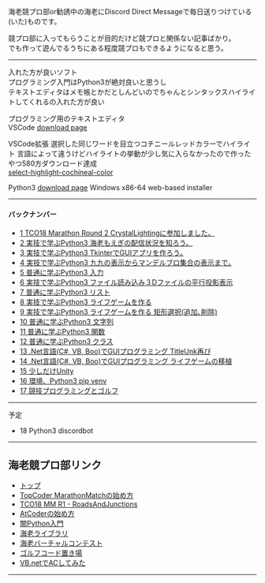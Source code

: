 海老競プロ部or勧誘中の海老にDiscord Direct Messageで毎日送りつけている(いた)ものです。

競プロ部に入ってもらうことが目的だけど競プロと関係ない記事ばかり。  
でも作って遊んでるうちにある程度競プロもできるようになると思う。  

---
入れた方が良いソフト  
プログラミング入門はPython3が絶対良いと思うし  
テキストエディタはメモ帳とかだとしんどいのでちゃんとシンタックスハイライトしてくれるの入れた方が良い  

プログラミング用のテキストエディタ  
VSCode [download page](https://code.visualstudio.com/download)

VSCode拡張 選択した同じワードを目立つコチニールレッドカラーでハイライト 言語によって違うけどハイライトの挙動が少し気に入らなかったので作ったやつ580方ダウンロード達成  
[select-highlight-cochineal-color](https://marketplace.visualstudio.com/items?itemName=ebicochineal.select-highlight-cochineal-color)  

Python3 [download page](https://www.python.org/downloads/release/python-365/) Windows x86-64 web-based installer

---
#### バックナンバー  
- [1 TCO18 Marathon Round 2 CrystalLightingに参加しました。](https://github.com/ebi-cp/docs/blob/master/ebi-programing-magazine/1/README.md)  
- [2 実技で学ぶPython3 海老もえぎの配信状況を知ろう。](https://github.com/ebi-cp/docs/blob/master/ebi-programing-magazine/2/README.md)  
- [3 実技で学ぶPython3 TkinterでGUIアプリを作ろう｡](https://github.com/ebi-cp/docs/blob/master/ebi-programing-magazine/3/README.md)  
- [4 実技で学ぶPython3 九九の表示からマンデルブロ集合の表示まで｡](https://github.com/ebi-cp/docs/blob/master/ebi-programing-magazine/4/README.md)  
- [5 普通に学ぶPython3 入力](https://github.com/ebi-cp/docs/blob/master/ebi-programing-magazine/5/README.md)  
- [6 実技で学ぶPython3 ファイル読み込み３Dファイルの平行投影表示](https://github.com/ebi-cp/docs/blob/master/ebi-programing-magazine/6/README.md)  
- [7 普通に学ぶPython3 リスト](https://github.com/ebi-cp/docs/blob/master/ebi-programing-magazine/7/README.md)  
- [8 実技で学ぶPython3 ライフゲームを作る](https://github.com/ebi-cp/docs/blob/master/ebi-programing-magazine/8/README.md)  
- [9 実技で学ぶPython3 ライフゲームを作る 矩形選択(追加､削除)](https://github.com/ebi-cp/docs/blob/master/ebi-programing-magazine/9/README.md)  
- [10 普通に学ぶPython3 文字列](https://github.com/ebi-cp/docs/blob/master/ebi-programing-magazine/10/README.md)  
- [11 普通に学ぶPython3 関数 ](https://github.com/ebi-cp/docs/blob/master/ebi-programing-magazine/11/README.md)  
- [12 普通に学ぶPython3 クラス](https://github.com/ebi-cp/docs/blob/master/ebi-programing-magazine/12/README.md)  
- [13 .Net言語(C#, VB, Boo)でGUIプログラミング TitleUnk再び](https://github.com/ebi-cp/docs/blob/master/ebi-programing-magazine/13/README.md)  
- [14 .Net言語(C#, VB, Boo)でGUIプログラミング ライフゲームの移植](https://github.com/ebi-cp/docs/blob/master/ebi-programing-magazine/14/README.md)  
- [15 少しだけUnity](https://github.com/ebi-cp/docs/blob/master/ebi-programing-magazine/15/README.md)  
- [16 環境、Python3 pip venv](https://github.com/ebi-cp/docs/blob/master/ebi-programing-magazine/16/README.md)  
- [17 競技プログラミングとゴルフ](https://github.com/ebi-cp/docs/blob/master/ebi-programing-magazine/17/README.md)  


---

予定





- 18 Python3 discordbot

---
## 海老競プロ部リンク
- [トップ](https://github.com/ebi-cp/docs/blob/master/README.md)
- [TopCoder MarathonMatchの始め方](https://github.com/ebi-cp/docs/blob/master/start-topcoder-marathon-match.md)
- [TCO18 MM R1 - RoadsAndJunctions](https://github.com/ebi-cp/docs/blob/master/TopCoderMM/RoadsAndJunctions.md)
- [AtCoderの始め方](https://github.com/ebi-cp/docs/blob/master/start-atcoder.md)
- [闇Python入門](https://github.com/ebi-cp/docs/blob/master/dark-pythonista.md)
- [海老ライブラリ](https://github.com/ebi-cp/docs/tree/master/library)
- [海老バーチャルコンテスト](https://github.com/ebi-cp/docs/blob/master/ebi-virtual-contest.md)
- [ゴルフコード置き場](https://github.com/ebi-cp/golf)
- [VB.netでACしてみた](https://github.com/ebi-cp/vb/tree/master/ebicochineal)
---
